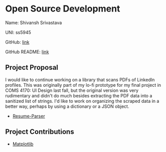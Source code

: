# Open Source Development

Name: Shivansh Srivastava

UNI: ss5945

GitHub: [link](https://github.com/ShivanshSrivastava1)

GitHub README: [link](https://github.com/ShivanshSrivastava1/ShivanshSrivastava1/blob/main/README.md)

## Project Proposal
I would like to continue working on a library that scans PDFs of LinkedIn profiles. This was originally part of my lo-fi prototype for my final project in COMS 4170: UI Design last fall, but the original version was very rudimentary and didn't do much besides extracting the PDF data into a sanitized list of strings. I'd like to work on organizing the scraped data in a better way, perhaps by using a dictionary or a JSON object.

- [Resume-Parser](../projects/python/Resume-Parser.md)

## Project Contributions

- [Matplotlib](../projects/python/matplotlib.md)
